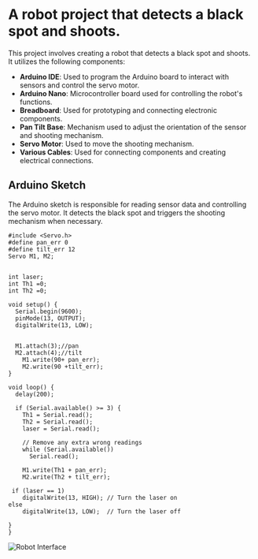  # A robot project that detects a black spot and shoots. 

This project involves creating a robot that detects a black spot and shoots. It utilizes the following components:

- **Arduino IDE**: Used to program the Arduino board to interact with sensors and control the servo motor.
- **Arduino Nano**: Microcontroller board used for controlling the robot's functions.
- **Breadboard**: Used for prototyping and connecting electronic components.
- **Pan Tilt Base**: Mechanism used to adjust the orientation of the sensor and shooting mechanism.
- **Servo Motor**: Used to move the shooting mechanism.
- **Various Cables**: Used for connecting components and creating electrical connections.

## Arduino Sketch

The Arduino sketch is responsible for reading sensor data and controlling the servo motor. It detects the black spot and triggers the shooting mechanism when necessary.

```Arduino
#include <Servo.h>
#define pan_err 0
#define tilt_err 12
Servo M1, M2; 


int laser;
int Th1 =0;
int Th2 =0;

void setup() {
  Serial.begin(9600);
  pinMode(13, OUTPUT);
  digitalWrite(13, LOW);


  M1.attach(3);//pan
  M2.attach(4);//tilt
    M1.write(90+ pan_err);
    M2.write(90 +tilt_err);
}

void loop() {
  delay(200);

  if (Serial.available() >= 3) {
    Th1 = Serial.read();
    Th2 = Serial.read();
    laser = Serial.read();

    // Remove any extra wrong readings
    while (Serial.available())
      Serial.read();    

    M1.write(Th1 + pan_err);
    M2.write(Th2 + tilt_err);

 if (laser == 1)
    digitalWrite(13, HIGH); // Turn the laser on
else 
    digitalWrite(13, LOW);  // Turn the laser off

}
}
```
![Robot Interface](images/Robot_Interface.jpg)

